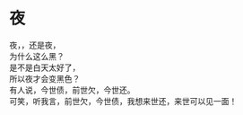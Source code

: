 # 夜
夜，，还是夜，  
为什么这么黑？  
是不是白天太好了，  
所以夜才会变黑色？  
有人说，今世债，前世欠，今世还。  
可笑，听我言，前世欠，今世债，我想来世还，来世可以见一面！  


